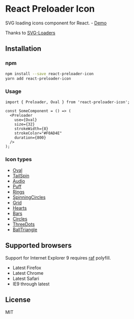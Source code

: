 # React Preloader Icon

SVG loading icons component for React. - [Demo](http://uyeong.github.io/react-preloader-icon)

Thanks to [SVG-Loaders](https://github.com/SamHerbert/SVG-Loaders)

## Installation

### npm

```zsh
npm install --save react-preloader-icon
yarn add react-preloader-icon
```

### Usage

```tsx
import { Preloader, Oval } from 'react-preloader-icon';

const SomeComponent = () => (
  <Preloader
    use={Oval}
    size={32}
    strokeWidth={8}
    strokeColor="#F0AD4E"
    duration={800}
  /> 
);
```

### Icon types

- [Oval](https://uyeong.github.io/react-preloader-icon?loader=oval)
- [TailSpin](https://uyeong.github.io/react-preloader-icon?loader=tail_spin)
- [Audio](https://uyeong.github.io/react-preloader-icon?loader=audio)
- [Puff](https://uyeong.github.io/react-preloader-icon?loader=puff)
- [Rings](https://uyeong.github.io/react-preloader-icon?loader=rings)
- [SpinningCircles](http://uyeong.github.io/react-preloader-icon?loader=spinning)
- [Grid](https://uyeong.github.io/react-preloader-icon?loader=grid)
- [Hearts](https://uyeong.github.io/react-preloader-icon?loader=hearts)
- [Bars](https://uyeong.github.io/react-preloader-icon?loader=bars)
- [Circles](https://uyeong.github.io/react-preloader-icon?loader=circles)
- [ThreeDots](https://uyeong.github.io/react-preloader-icon?loader=three_dots)
- [BallTriangle](https://uyeong.github.io/react-preloader-icon/?loader=ball_triangle)

## Supported browsers

Support for Internet Explorer 9 requires [raf](https://github.com/chrisdickinson/raf) polyfill.

  * Latest Firefox
  * Latest Chrome
  * Latest Safari
  * IE9 through latest

## License

MIT
